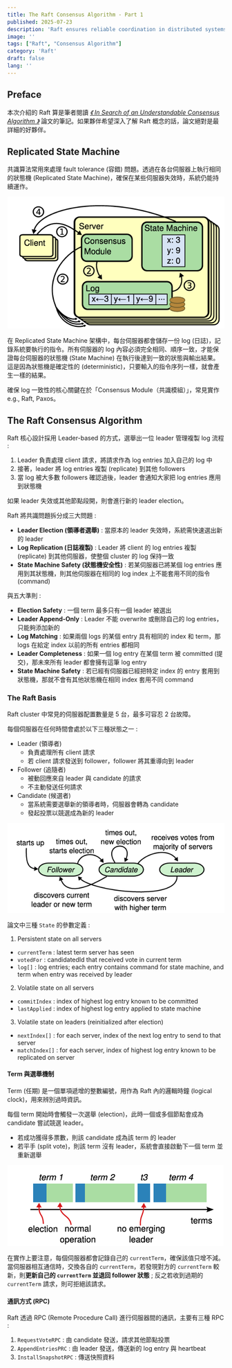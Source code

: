 ```yaml
---
title: The Raft Consensus Algorithm - Part 1
published: 2025-07-23
description: 'Raft ensures reliable coordination in distributed systems through leader election, log replication, and fault tolerance.'
image: ''
tags: ["Raft", "Consensus Algorithm"]
category: 'Raft'
draft: false 
lang: ''
---
```


## Preface

本次介紹的 Raft 算是筆者閱讀 [*《 In Search of an Understandable Consensus Algorithm 》*](https://raft.github.io/) 論文的筆記。如果夥伴希望深入了解 Raft 概念的話，論文絕對是最詳細的好夥伴。

## Replicated State Machine

共識算法常用來處理 fault tolerance (容錯) 問題。透過在各台伺服器上執行相同的狀態機 (Replicated State Machine)，確保在某些伺服器失效時，系統仍能持續運作。

![replicated-state-machine-architecture](./_1.png)

在 Replicated State Machine 架構中，每台伺服器都會儲存一份 log (日誌)，記錄系統要執行的指令。所有伺服器的 log 內容必須完全相同、順序一致，才能保證每台伺服器的狀態機 (State Machine) 在執行後達到一致的狀態與輸出結果。這是因為狀態機是確定性的 (deterministic)，只要輸入的指令序列一樣，就會產生一樣的結果。

確保 log 一致性的核心關鍵在於「Consensus Module（共識模組）」，常見實作 e.g., Raft, Paxos。

## The Raft Consensus Algorithm

Raft 核心設計採用 Leader-based 的方式，選舉出一位 leader 管理複製 log 流程 : 
1. Leader 負責處理 client 請求，將請求作為 log entries 加入自己的 log 中
2. 接著，leader 將 log entries 複製 (replicate) 到其他 followers
3. 當 log 被大多數 followers 確認過後，leader 會通知大家把 log entries 應用到狀態機

如果 leader 失效或其他節點段開，則會進行新的 leader election。

Raft 將共識問題拆分成三大問題 : 
- **Leader Election (領導者選舉)** : 當原本的 leader 失效時，系統需快速選出新的 leader
- **Log Replication (日誌複製)** : Leader 將 client 的 log entries 複製 (replicate) 到其他伺服器，使整個 cluster 的 log 保持一致
- **State Machine Safety (狀態機安全性)** : 若某伺服器已將某個 log entries 應用到其狀態機，則其他伺服器在相同的 log index 上不能套用不同的指令 (command)

與五大準則 :
- **Election Safety** : 一個 term 最多只有一個 leader 被選出
- **Leader Append-Only** : Leader 不能 overwrite 或刪除自己的 log entries，只能夠添加新的
- **Log Matching** : 如果兩個 logs 的某個 entry 具有相同的 index 和 term，那 logs 在給定 index 以前的所有 entries 都相同
- **Leader Completeness** : 如果一個 log entry 在某個 term 被 committed (提交)，那未來所有 leader 都會擁有這筆 log entry
- **State Machine Safety** : 若已經有伺服器已經把特定 index 的 entry 套用到狀態機，那就不會有其他狀態機在相同 index 套用不同 command

### The Raft Basis

Raft cluster 中常見的伺服器配置數量是 5 台，最多可容忍 2 台故障。

每個伺服器在任何時間會處於以下三種狀態之一 : 
- Leader (領導者)
    - 負責處理所有 client 請求
    - 若 client 請求發送到 follower，follower 將其重導向到 leader
- Follower (追隨者)
    - 被動回應來自 leader 與 candidate 的請求
    - 不主動發送任何請求
- Candidate (候選者)
    - 當系統需要選舉新的領導者時，伺服器會轉為 candidate
    - 發起投票以競選成為新的 leader

![server-states](./_2.png)

論文中三種 `State` 的參數定義 : 

1. Persistent state on all servers
- `currentTerm` : latest term server has seen
- `votedFor` : candidatedId that received vote in current term
- `log[]` : log entries; each entry contains command for state machine, and term when entry was received by leader

2. Volatile state on all servers
- `commitIndex` : index of highest log entry known to be committed
- `lastApplied` : index of highest log entry applied to state machine

3. Volatile state on leaders (reinitialized after election)
- `nextIndex[]` : for each server, index of the next log entry to send to that server
- `matchIndex[]` : for each server, index of highest log entry known to be replicated on server

#### Term 與選舉機制

Term (任期) 是一個單項遞增的整數編號，用作為 Raft 內的邏輯時鐘 (logical clock)，用來辨別過時資訊。

每個 term 開始時會觸發一次選舉 (election)，此時一個或多個節點會成為 candidate 嘗試競選 leader。
- 若成功獲得多票數，則該 candidate 成為該 term 的 leader
- 若平手 (split vote)，則該 term 沒有 leader，系統會直接啟動下一個 term 並重新選舉

![term-election](./_3.png)

在實作上要注意，每個伺服器都會記錄自己的 `currentTerm`，確保該值只增不減。當伺服器相互通信時，交換各自的 `currentTerm`，若發現對方的 `currentTerm` 較新，則**更新自己的 `currentTerm` 並退回 follower 狀態** ; 反之若收到過期的 `currentTerm` 請求，則可拒絕該請求。

#### 通訊方式 (RPC)

Raft 透過 RPC (Remote Procedure Call) 進行伺服器間的通訊，主要有三種 RPC : 
1. `RequestVoteRPC` : 由 candidate 發送，請求其他節點投票
2. `AppendEntriesPRC` : 由 leader 發送，傳送新的 log entry 與 heartbeat
3. `InstallSnapshotRPC` : 傳送快照資料

